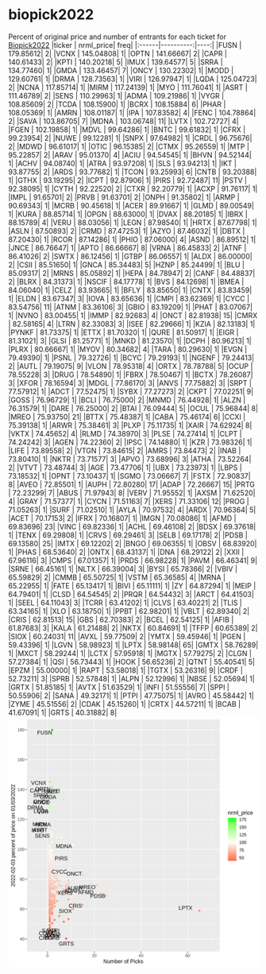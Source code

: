 # biopick2022
Percent of original price and number of entrants for each ticket for [Biopick2022](https://twitter.com/hashtag/Biopick2022)
|ticker | nrml_price| freq|
|:------|----------:|----:|
|FUSN   |  179.85612|    2|
|VCNX   |  145.04808|    1|
|OPTN   |  141.66667|    2|
|CAPR   |  140.61433|    2|
|KPTI   |  140.20218|    5|
|IMUX   |  139.64577|    5|
|SRRA   |  134.77460|    1|
|GMDA   |  133.46457|    7|
|ONCY   |  130.22302|    1|
|MODD   |  129.60761|    1|
|DRMA   |  128.73563|    1|
|VIRI   |  126.97947|    1|
|LQDA   |  125.04723|    2|
|NCNA   |  117.85714|    1|
|MIRM   |  117.24139|    1|
|MYO    |  111.76041|    1|
|ASRT   |  111.46789|    2|
|SENS   |  110.29963|    1|
|ADMA   |  109.21986|    1|
|VYGR   |  108.85609|    2|
|TCDA   |  108.15900|    1|
|BCRX   |  108.15884|    6|
|PHAR   |  108.05369|    1|
|AMRN   |  108.01187|    1|
|IPA    |  107.83582|    4|
|FENC   |  104.78864|    2|
|SAVA   |  103.86705|    7|
|MDNA   |  103.06748|   11|
|LVTX   |  102.72727|    4|
|FGEN   |  102.19858|    1|
|MDVL   |   99.64286|    1|
|BNTC   |   99.61832|    1|
|CFRX   |   99.23954|    2|
|NUWE   |   99.12281|    1|
|SNPX   |   97.64982|    1|
|CRDL   |   96.75676|    2|
|MDWD   |   96.61017|    1|
|OTIC   |   96.15385|    2|
|CTMX   |   95.26559|    1|
|MTP    |   95.22857|    2|
|ARAV   |   95.01370|    4|
|ACIU   |   94.54545|    1|
|BHVN   |   94.52144|    1|
|ACHV   |   94.08740|    1|
|ATRA   |   93.97208|    1|
|SLS    |   93.94213|    1|
|IKT    |   93.87755|    2|
|ARDS   |   93.77682|    1|
|TCON   |   93.25993|    6|
|CNTB   |   93.20388|    1|
|GTHX   |   93.19295|    2|
|ICPT   |   92.87906|    1|
|PIRS   |   92.72487|   11|
|PSTV   |   92.38095|    1|
|CYTH   |   92.22520|    2|
|CTXR   |   92.20779|    1|
|ACXP   |   91.76117|    1|
|IMPL   |   91.65701|    2|
|PRVB   |   91.63701|    2|
|ONPH   |   91.35802|    1|
|ARMP   |   90.69343|    1|
|MCRB   |   90.45618|    1|
|ACER   |   89.91667|    1|
|GLMD   |   89.00549|    1|
|KURA   |   88.85714|    1|
|OPGN   |   88.63000|    1|
|DVAX   |   88.20185|    1|
|IBRX   |   88.15789|    4|
|VERU   |   88.03056|    1|
|LEGN   |   87.98540|    1|
|HRTX   |   87.67798|    1|
|ASLN   |   87.50893|    2|
|CRMD   |   87.47253|    1|
|AZYO   |   87.46032|    1|
|DBTX   |   87.20430|    1|
|RCOR   |   87.14286|    1|
|PHIO   |   87.06000|    4|
|ASND   |   86.89512|    1|
|JNCE   |   86.76647|    1|
|APTO   |   86.66667|    8|
|VRNA   |   86.45833|    2|
|ATNF   |   86.41026|    2|
|SWTX   |   86.12456|    1|
|GTBP   |   86.06557|    1|
|ALDX   |   86.00000|    2|
|CSII   |   85.51650|    1|
|GNCA   |   85.34483|    5|
|HZNP   |   85.24499|    1|
|BLU    |   85.09317|    2|
|MRNS   |   85.05892|    1|
|HEPA   |   84.78947|    2|
|CANF   |   84.48837|    2|
|BLRX   |   84.31373|    1|
|NSCIF  |   84.17778|    1|
|BVS    |   84.12698|    1|
|BMEA   |   84.06040|    1|
|CELZ   |   83.93665|    1|
|BFLY   |   83.85650|    1|
|CNTX   |   83.83459|    1|
|ELDN   |   83.67347|    3|
|IOVA   |   83.65636|    1|
|CMPI   |   83.62369|    1|
|CYCC   |   83.54756|   11|
|ATNM   |   83.36106|    3|
|GBIO   |   83.19209|    1|
|PHAT   |   83.07067|    1|
|NVNO   |   83.00455|    1|
|IMMP   |   82.92683|    4|
|ONCT   |   82.81938|   15|
|CMRX   |   82.58165|    4|
|LTRN   |   82.33083|    3|
|ISEE   |   82.29666|    1|
|KZIA   |   82.13183|    1|
|PYNKF  |   81.73375|    1|
|ETTX   |   81.70320|    1|
|QURE   |   81.50917|    1|
|EIGR   |   81.31021|    3|
|GLSI   |   81.25771|    1|
|MNKD   |   81.23570|    1|
|DCPH   |   80.96213|    1|
|PLRX   |   80.66667|    1|
|MYOV   |   80.34682|    4|
|TARA   |   80.29630|    1|
|EVGN   |   79.49390|    1|
|PSNL   |   79.32726|    1|
|BCYC   |   79.29193|    1|
|NGENF  |   79.24413|    2|
|AUTL   |   79.19075|    9|
|VLON   |   78.95318|    4|
|ORTX   |   78.78788|    5|
|OCUP   |   78.55228|    3|
|DRUG   |   78.54890|    1|
|FBRX   |   78.50467|    1|
|BCTX   |   78.26087|    3|
|XFOR   |   78.16594|    3|
|MDGL   |   77.86170|    3|
|ANVS   |   77.75882|    3|
|SRPT   |   77.57912|    1|
|ADCT   |   77.52475|    1|
|SYBX   |   77.27273|    2|
|CKPT   |   77.02251|    9|
|GOSS   |   76.96729|    1|
|BCLI   |   76.75000|    2|
|MNMD   |   76.44928|    1|
|ALZN   |   76.31579|    1|
|DARE   |   76.25000|    2|
|BTAI   |   76.09444|    5|
|OCUL   |   75.96844|    8|
|MREO   |   75.93750|   21|
|BTTX   |   75.48387|    1|
|CABA   |   75.46174|    6|
|CCXI   |   75.39138|    1|
|ARWR   |   75.38461|    3|
|PLXP   |   75.11735|    1|
|XAIR   |   74.62924|    8|
|VKTX   |   74.45652|    4|
|RLMD   |   74.38970|    3|
|PLSE   |   74.27414|    1|
|CLPT   |   74.24242|    3|
|AGEN   |   74.22360|    2|
|IPSC   |   74.14880|    1|
|KZR    |   73.98326|    1|
|LIFE   |   73.89558|    2|
|VTGN   |   73.84615|    2|
|AMRS   |   73.84473|    2|
|INAB   |   73.80410|    1|
|NKTR   |   73.71577|    3|
|APVO   |   73.68996|    3|
|ATHA   |   73.52264|    2|
|VTVT   |   73.48744|    3|
|AGE    |   73.47706|    1|
|UBX    |   73.23973|    1|
|LBPS   |   73.18532|    1|
|OPNT   |   73.10437|    1|
|SGMO   |   73.06667|    7|
|FSTX   |   72.90837|    8|
|AVEO   |   72.85501|    1|
|AUPH   |   72.80280|   17|
|ADAP   |   72.26667|   15|
|PRTG   |   72.23299|    7|
|ABUS   |   71.97943|    8|
|VERV   |   71.95552|    1|
|AXSM   |   71.62520|    4|
|GRAY   |   71.57377|    1|
|CYCN   |   71.51163|    7|
|XERS   |   71.33106|   12|
|PROG   |   71.05263|    1|
|SURF   |   71.02510|    1|
|AYLA   |   70.97532|    4|
|ARDX   |   70.96364|    5|
|ACET   |   70.17153|    2|
|IFRX   |   70.16807|    1|
|IMGN   |   70.08086|    1|
|AFMD   |   69.83696|   23|
|VINC   |   69.82336|    1|
|ACHL   |   69.46108|    2|
|BDSX   |   69.37618|    1|
|TENX   |   69.29808|    1|
|CRVS   |   69.29461|    3|
|SELB   |   69.17178|    2|
|PDSB   |   69.13580|   25|
|IMTX   |   69.12202|    2|
|BNGO   |   69.06355|    1|
|OBSV   |   68.83920|    1|
|PHAS   |   68.53640|    2|
|ONTX   |   68.43137|    1|
|DNA    |   68.29122|    2|
|XXII   |   67.96116|    3|
|CMPS   |   67.01357|    1|
|PRDS   |   66.98228|    1|
|PAVM   |   66.46341|    9|
|SRNE   |   66.45161|    1|
|NLTX   |   66.39004|    3|
|BYSI   |   65.78366|    2|
|VBIV   |   65.59829|    2|
|CMMB   |   65.50725|    1|
|VSTM   |   65.36585|    4|
|MRNA   |   65.22955|    1|
|FATE   |   65.13417|    1|
|BIVI   |   65.11111|    1|
|ZY     |   64.87294|    1|
|MEIP   |   64.79401|    1|
|CLSD   |   64.54545|    2|
|PRQR   |   64.54432|    3|
|ARCT   |   64.41503|    1|
|SEEL   |   64.11043|    3|
|TCRR   |   63.41202|    1|
|CLVS   |   63.40221|    2|
|TLIS   |   63.34165|    1|
|XLO    |   63.18750|    1|
|PPBT   |   62.98201|    1|
|VBLT   |   62.89340|    2|
|CRIS   |   62.81513|   15|
|GBS    |   62.70383|    2|
|BCEL   |   62.54125|    1|
|AFIB   |   61.87683|    3|
|KALA   |   61.21488|    2|
|NKTX   |   60.84691|    1|
|TFFP   |   60.65389|    2|
|SIOX   |   60.24031|   11|
|AVXL   |   59.77509|    2|
|YMTX   |   59.45946|    1|
|PGEN   |   59.43396|    1|
|LGVN   |   58.98923|    1|
|LPTX   |   58.98148|   65|
|GMTX   |   58.76289|    1|
|MXCT   |   58.29244|    1|
|LCTX   |   57.95918|    1|
|MGTX   |   57.79275|    2|
|CLGN   |   57.27384|    1|
|QSI    |   56.73443|    1|
|HOOK   |   56.65236|    2|
|QTNT   |   55.40541|    5|
|EPZM   |   55.00000|    1|
|RAPT   |   53.58018|    1|
|TGTX   |   53.26316|    9|
|CRDF   |   52.73211|    3|
|SPRB   |   52.57848|    1|
|ALPN   |   52.12996|    1|
|NBSE   |   52.05694|    1|
|GRTX   |   51.85185|    1|
|AVTX   |   51.63529|    1|
|INFI   |   51.55556|    7|
|SPPI   |   50.55906|    2|
|SANA   |   49.32171|    1|
|PTPI   |   47.75075|    1|
|AVRO   |   45.58442|    1|
|ZYME   |   45.51556|    2|
|CDAK   |   45.15260|    1|
|CRTX   |   44.57211|    1|
|BCAB   |   41.67091|    1|
|GRTS   |   40.31882|    8|
![retvspicks](biopicks.png?raw=true)
